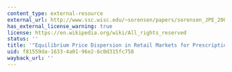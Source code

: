 ```yaml
---
content_type: external-resource
external_url: http://www.ssc.wisc.edu/~sorensen/papers/sorensen_JPE_2000.pdf
has_external_license_warning: true
license: https://en.wikipedia.org/wiki/All_rights_reserved
status: ''
title: '"Equilibrium Price Dispersion in Retail Markets for Prescription Drugs." (PDF)'
uid: f81559da-1633-4a01-96e2-6c0d315fc758
wayback_url: ''
---
```

